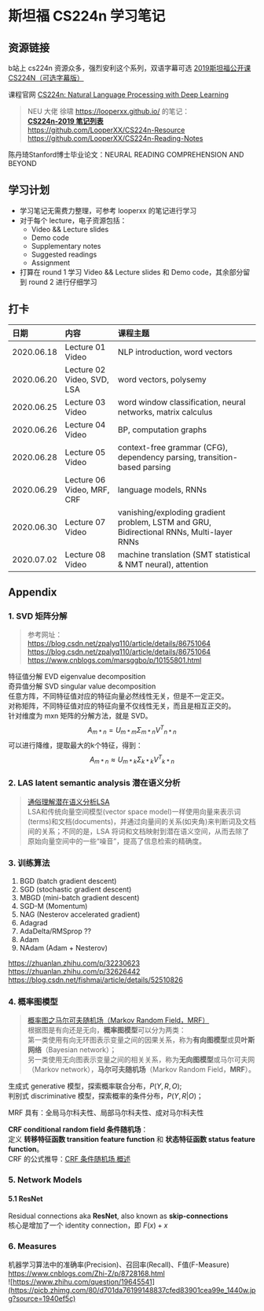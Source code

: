 # 斯坦福 CS224n 学习笔记
## 资源链接
b站上 cs224n 资源众多，强烈安利这个系列，双语字幕可选 [2019斯坦福公开课CS224N（可选字幕版）](https://www.bilibili.com/video/BV1r4411f7td?from=search&seid=3191173693102486488)  

课程官网 [CS224n: Natural Language Processing with Deep Learning](http://web.stanford.edu/class/cs224n/index.html)  

> NEU 大佬 徐啸 https://looperxx.github.io/ 的笔记：  
**[CS224n-2019 笔记列表](https://zhuanlan.zhihu.com/p/68502016)**  
https://github.com/LooperXX/CS224n-Resource  
https://github.com/LooperXX/CS224n-Reading-Notes  

陈丹琦Stanford博士毕业论文：NEURAL READING COMPREHENSION AND BEYOND  

## 学习计划
* 学习笔记无需费力整理，可参考 looperxx 的笔记进行学习
* 对于每个 lecture，电子资源包括：
   * Video && Lecture slides
   * Demo code
   * Supplementary notes
   * Suggested readings
   * Assignment  
* 打算在 round 1 学习 Video && Lecture slides 和 Demo code，其余部分留到 round 2 进行仔细学习

## 打卡
日期 | 内容 | 课程主题
:-- | :-- | :--
2020.06.18 | Lecture 01 Video | NLP introduction, word vectors
2020.06.20 | Lecture 02 Video, SVD, LSA | word vectors, polysemy
2020.06.25 | Lecture 03 Video | word window classification, neural networks, matrix calculus
2020.06.26 | Lecture 04 Video | BP, computation graphs
2020.06.28 | Lecture 05 Video | context-free grammar (CFG), dependency parsing, transition-based parsing
2020.06.29 | Lecture 06 Video, MRF, CRF | language models, RNNs
2020.06.30 | Lecture 07 Video | vanishing/exploding gradient problem, LSTM and GRU, Bidirectional RNNs, Multi-layer RNNs
2020.07.02 | Lecture 08 Video | machine translation (SMT statistical & NMT neural), attention

## Appendix
### 1. SVD 矩阵分解
> 参考网址：  
https://blog.csdn.net/zpalyq110/article/details/86751064  
https://blog.csdn.net/zpalyq110/article/details/86751064  
https://www.cnblogs.com/marsggbo/p/10155801.html  

特征值分解 EVD eigenvalue decomposition  
奇异值分解 SVD singular value decomposition  
任意方阵，不同特征值对应的特征向量必然线性无关，但是不一定正交。  
对称矩阵，不同特征值对应的特征向量不仅线性无关，而且是相互正交的。  
针对维度为 mxn 矩阵的分解方法，就是 SVD。  
$$
A_{m*n} = U_{m*m} \Sigma_{m*n} {V^T}_{n*n}
$$
可以进行降维，提取最大的k个特征，得到：
$$
A_{m*n} \approx U_{m*k} \Sigma_{k*k} {V^T}_{k*n}
$$ 

### 2. LAS latent semantic analysis 潜在语义分析
> [通俗理解潜在语义分析LSA](https://www.jianshu.com/p/9fe0a7004560)  
LSA和传统向量空间模型(vector space model)一样使用向量来表示词(terms)和文档(documents)，并通过向量间的关系(如夹角)来判断词及文档间的关系；不同的是，LSA 将词和文档映射到潜在语义空间，从而去除了原始向量空间中的一些“噪音”，提高了信息检索的精确度。

### 3. 训练算法
1. BGD (batch gradient descent)
2. SGD (stochastic gradient descent)
3. MBGD (mini-batch gradient descent)
4. SGD-M (Momentum)
5. NAG (Nesterov accelerated gradient)
6. Adagrad
7. AdaDelta/RMSprop ??
8. Adam
9. NAdam (Adam + Nesterov)

https://zhuanlan.zhihu.com/p/32230623  
https://zhuanlan.zhihu.com/p/32626442  
https://blog.csdn.net/fishmai/article/details/52510826  

### 4. 概率图模型
> [概率图之马尔可夫随机场（Markov Random Field，MRF）](https://blog.csdn.net/hohaizx/article/details/82868843)  
根据图是有向还是无向，**概率图模型**可以分为两类：  
第一类使用有向无环图表示变量之间的因果关系，称为**有向图模型**或**贝叶斯网络**（Bayesian network）；  
另一类使用无向图表示变量之间的相关关系，称为**无向图模型**或马尔可夫网（Markov network），**马尔可夫随机场**（Markov Random Field，**MRF**）。

生成式 generative 模型，探索概率联合分布，$P(Y, R, O)$;  
判别式 discriminative 模型，探索概率的条件分布，$P(Y,R|O)$；

MRF 具有：全局马尔科夫性、局部马尔科夫性、成对马尔科夫性

**CRF conditional random field 条件随机场**：  
定义 **转移特征函数 transition feature function** 和 **状态特征函数 status feature function**。  
CRF 的公式推导：[CRF 条件随机场 概述](https://www.jianshu.com/p/5d6a03c1f83f)

### 5. Network Models
#### 5.1 ResNet
Residual connections aka **ResNet**, also known as **skip-connections**  
核心是增加了一个 identity connection，即 $F(x)+x$

### 6. Measures
机器学习算法中的准确率(Precision)、召回率(Recall)、F值(F-Measure)  
https://www.cnblogs.com/Zhi-Z/p/8728168.html  
![https://www.zhihu.com/question/19645541](https://picb.zhimg.com/80/d701da76199148837cfed83901cea99e_1440w.jpg?source=1940ef5c)